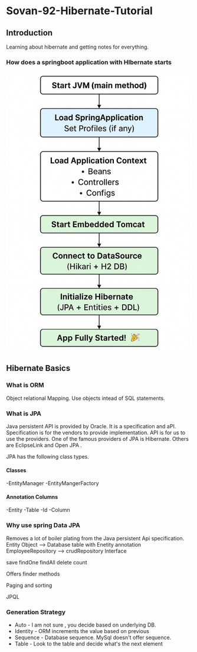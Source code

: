 # Sovan-92-Hibernate-Tutorial

## Introduction 

Learning about hibernate and getting notes for everything. 

### How does a springboot application with HIbernate starts
![Start Hibernate]( spring-start.png "Start Spring")


## Hibernate Basics

### What is ORM 
Object relational Mapping. Use objects intead of SQL statements. 
### What is JPA
Java persistent API is provided by Oracle. It is a specification and aPI. 
Specification is for the vendors to provide implementation. API is for us to use the providers. 
One of the famous providers of JPA is Hibernate. Others are EclipseLink and Open JPA . 

JPA has the following class types. 

#### Classes

-EntityManager
-EntityMangerFactory

#### Annotation Columns
-Entity
-Table
-Id
-Column

### Why use spring Data JPA

Removes a lot of boiler plating from the Java persistent Api specification. 
Entity Object --> Database table with Enetity annotation
EmployeeRepository --> crudRepository Interface 

save
findOne
findAll
delete
count

Offers finder methods 

Paging and sorting 

JPQL 

### Generation Strategy 

- Auto - I am not sure , you decide based on underlying DB. 
- Identity - ORM increments the value based on previous
- Sequence  - Database sequence. MySql doesn't offer sequence. 
- Table - Look to the table and decide what's the next element
